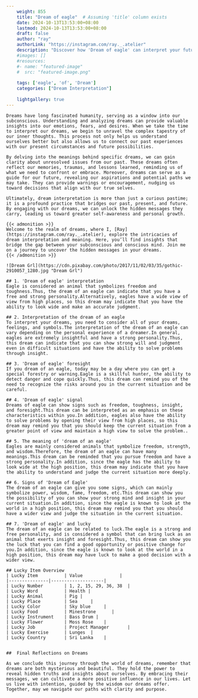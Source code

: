 ```yaml
---
    weight: 855
    title: "Dream of eagle"  # Assuming 'title' column exists
    date: 2024-10-13T13:53:00+08:00
    lastmod: 2024-10-13T13:53:00+08:00
    draft: false
    author: "ray"
    authorLink: "https://instagram.com/ray._.atelier"
    description: "Discover how 'Dream of eagle' can interpret your future and uncover its significant meanings in your life."
    #images: []
    #resources:
    #- name: "featured-image"
    #  src: "featured-image.png"
    
    tags: ['eagle', 'of', 'Dream']
    categories: ["Dream Interpretation"]
    
    lightgallery: true
---
```

    
    Dreams have long fascinated humanity, serving as a window into our subconscious. Understanding and analyzing dreams can provide valuable insights into our emotions, fears, and desires. When we take the time to interpret our dreams, we begin to unravel the complex tapestry of our inner thoughts. This process not only helps us understand ourselves better but also allows us to connect our past experiences with our present circumstances and future possibilities.
    
    By delving into the meanings behind specific dreams, we can gain clarity about unresolved issues from our past. These dreams often reflect our memories, traumas, and lessons learned, reminding us of what we need to confront or embrace. Moreover, dreams can serve as a guide for our future, revealing our aspirations and potential paths we may take. They can provide warnings or encouragement, nudging us toward decisions that align with our true selves.
    
    Ultimately, dream interpretation is more than just a curious pastime; it is a profound practice that bridges our past, present, and future. By engaging with our dreams, we can unlock the hidden messages they carry, leading us toward greater self-awareness and personal growth.
    
    {{< admonition >}}
    Welcome to the realm of dreams, where I, [Ray](https://instagram.com/ray._.atelier), explore the intricacies of dream interpretation and meaning. Here, you’ll find insights that bridge the gap between your subconscious and conscious mind. Join me on a journey to uncover the hidden messages in your dreams.
    {{< /admonition >}}
    
    ![Dream Grl](https://cdn.pixabay.com/photo/2017/11/02/03/35/gothic-2910057_1280.jpg "Dream Grl")
    
    ## 1. 'Dream of eagle' interpretation
    Eagle is considered an animal that symbolizes freedom and toughness.Thus, the dream of an eagle can indicate that you have a free and strong personality.Alternatively, eagles have a wide view of view from high places, so this dream may indicate that you have the ability to look wide and make an accurate judgment.
    
    ## 2. Interpretation of the dream of an eagle
    To interpret your dreams, you need to consider all of your dreams, feelings, and symbols.The interpretation of the dream of an eagle can vary depending on the personal experience of a dreamer.In general, eagles are extremely insightful and have a strong personality.Thus, this dream can indicate that you can show strong will and judgment even in difficult situations and have the ability to solve problems through insight.
    
    ## 3. 'Dream of eagle' foresight
    If you dream of an eagle, today may be a day where you can get a special forestry or warning.Eagle is a skillful hunter, the ability to detect danger and cope quickly.Thus, this dream can remind you of the need to recognize the risks around you in the current situation and be careful.
    
    ## 4. 'Dream of eagle' signal
    Dreams of eagle can show signs such as freedom, toughness, insight, and foresight.This dream can be interpreted as an emphasis on these characteristics within you.In addition, eagles also have the ability to solve problems by opening their view from high places, so this dream may remind you that you should keep the current situation from a greater point of view and maintain a high view to solve the problem..
    
    ## 5. The meaning of 'dream of an eagle'
    Eagles are mainly considered animals that symbolize freedom, strength, and wisdom.Therefore, the dream of an eagle can have many meanings.This dream can be reminded that you pursue freedom and have a strong personality.In addition, since the eagle has the ability to look wide at the high position, this dream may indicate that you have the ability to understand and judge the current situation more deeply.
    
    ## 6. Signs of 'Dream of Eagle'
    The dream of an eagle can give you some signs, which can mainly symbolize power, wisdom, fame, freedom, etc.This dream can show you the possibility of you can show your strong mind and insight in your current situation.In addition, since the eagle is known to look at the world in a high position, this dream may remind you that you should have a wider view and judge the situation in the current situation.
    
    ## 7. 'Dream of eagle' and lucky
    The dream of an eagle can be related to luck.The eagle is a strong and free personality, and is considered a symbol that can bring luck as an animal that exerts insight and foresight.Thus, this dream can show you the luck that you can find a good opportunity or positive change for you.In addition, since the eagle is known to look at the world in a high position, this dream may have luck to make a good decision with a wider view.
    
    ## Lucky Item Overview
    | Lucky Item          | Value              |
    |---------------|--------------------|
    | Lucky Number        | 1, 2, 15, 29, 36, 38  |
    | Lucky Word          | Health |
    | Lucky Animal        | Pig |
    | Lucky Place         | Sea     |
    | Lucky Color         | Sky blue     |
    | Lucky Food          | Minestrone      |
    | Lucky Instrument    | Bass Drum |
    | Lucky Flower        | Moss Rose    |
    | Lucky Job           | Project Manager       |
    | Lucky Exercise      | Lunges  |
    | Lucky Country       | Sri Lanka    |
    
    
    ##  Final Reflections on Dreams
    
    As we conclude this journey through the world of dreams, remember that dreams are both mysterious and beautiful. They hold the power to reveal hidden truths and insights about ourselves. By embracing their messages, we can cultivate a more positive influence in our lives. Let us live with intention, guided by the wisdom our dreams offer. Together, may we navigate our paths with clarity and purpose.
    